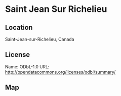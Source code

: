 # Saint Jean Sur Richelieu
    
## Location

Saint-Jean-sur-Richelieu, Canada

## License

Name: ODbL-1.0
URL: http://opendatacommons.org/licenses/odbl/summary/

## Map

<WorldMap topic="public-transport/rtfs-rt/Saint_Jean_Sur_Richelieu/vehicle_positions/#" />
